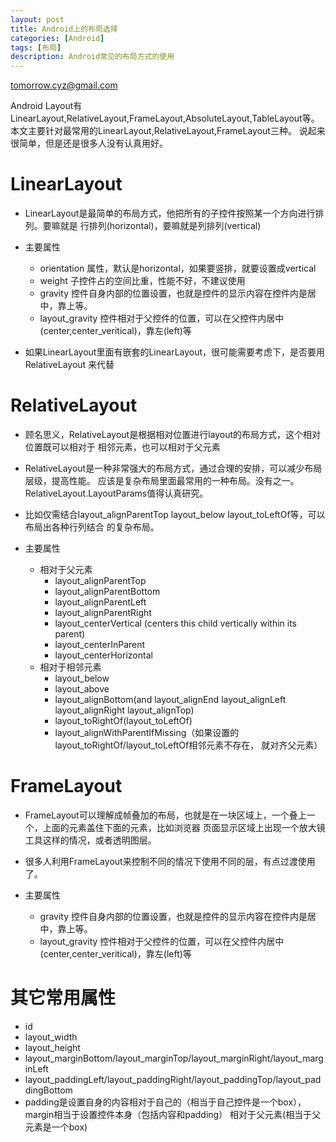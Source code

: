 ```yaml
---
layout: post
title: Android上的布局选择 
categories: [Android]
tags: [布局]
description: Android常见的布局方式的使用
---
```


tomorrow.cyz@gmail.com

Android Layout有LinearLayout,RelativeLayout,FrameLayout,AbsoluteLayout,TableLayout等。
本文主要针对最常用的LinearLayout,RelativeLayout,FrameLayout三种。
说起来很简单，但是还是很多人没有认真用好。

# LinearLayout
  * LinearLayout是最简单的布局方式，他把所有的子控件按照某一个方向进行排列。要嘛就是
    行排列(horizontal)，要嘛就是列排列(vertical)

  * 主要属性
    - orientation 属性，默认是horizontal，如果要竖排，就要设置成vertical
    - weight 子控件占的空间比重，性能不好，不建议使用
    - gravity 控件自身内部的位置设置，也就是控件的显示内容在控件内是居中，靠上等。
    - layout_gravity 控件相对于父控件的位置，可以在父控件内居中(center,center_veritical)，靠左(left)等

  * 如果LinearLayout里面有嵌套的LinearLayout，很可能需要考虑下，是否要用RelativeLayout
    来代替

# RelativeLayout
  * 顾名思义，RelativeLayout是根据相对位置进行layout的布局方式，这个相对位置既可以相对于
    相邻元素，也可以相对于父元素

  * RelativeLayout是一种非常强大的布局方式，通过合理的安排，可以减少布局层级，提高性能。
    应该是复杂布局里面最常用的一种布局。没有之一。RelativeLayout.LayoutParams值得认真研究。

  * 比如仅需结合layout_alignParentTop layout_below layout_toLeftOf等，可以布局出各种行列结合
    的复杂布局。

  * 主要属性
    - 相对于父元素
        * layout_alignParentTop
        * layout_alignParentBottom
        * layout_alignParentLeft
        * layout_alignParentRight
        * layout_centerVertical (centers this child vertically within its parent)
        * layout_centerInParent
        * layout_centerHorizontal
    - 相对于相邻元素
        * layout_below
        * layout_above
        * layout_alignBottom(and layout_alignEnd layout_alignLeft layout_alignRight layout_alignTop)
        * layout_toRightOf(layout_toLeftOf)
        * layout_alignWithParentIfMissing（如果设置的layout_toRightOf/layout_toLeftOf相邻元素不存在，
            就对齐父元素）

# FrameLayout
  * FrameLayout可以理解成帧叠加的布局，也就是在一块区域上，一个叠上一个，上面的元素盖住下面的元素，比如浏览器
      页面显示区域上出现一个放大镜工具这样的情况，或者透明图层。

  * 很多人利用FrameLayout来控制不同的情况下使用不同的层，有点过渡使用了。

  * 主要属性
    - gravity 控件自身内部的位置设置，也就是控件的显示内容在控件内是居中，靠上等。
    - layout_gravity 控件相对于父控件的位置，可以在父控件内居中(center,center_veritical)，靠左(left)等


# 其它常用属性
  * id
  * layout_width 
  * layout_height
  * layout_marginBottom/layout_marginTop/layout_marginRight/layout_marginLeft
  * layout_paddingLeft/layout_paddingRight/layout_paddingTop/layout_paddingBottom
  * padding是设置自身的内容相对于自己的（相当于自己控件是一个box），margin相当于设置控件本身（包括内容和padding）
      相对于父元素(相当于父元素是一个box)



 
